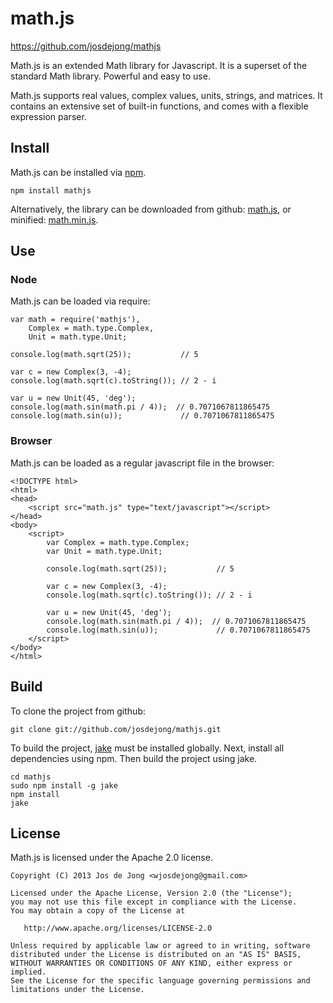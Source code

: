 # math.js
https://github.com/josdejong/mathjs

Math.js is an extended Math library for Javascript.
It is a superset of the standard Math library.
Powerful and easy to use.

Math.js supports real values, complex values, units, strings, and matrices.
It contains an extensive set of built-in functions,
and comes with a flexible expression parser.


## Install

Math.js can be installed via [npm](https://npmjs.org/).

    npm install mathjs

Alternatively, the library can be downloaded from github:
[math.js](https://raw.github.com/josdejong/mathjs/master/mathjs.js), or minified:
[math.min.js](https://raw.github.com/josdejong/mathjs/master/mathjs.min.js).


## Use

### Node

Math.js can be loaded via require:

    var math = require('mathjs'),
        Complex = math.type.Complex,
        Unit = math.type.Unit;

    console.log(math.sqrt(25));           // 5

    var c = new Complex(3, -4);
    console.log(math.sqrt(c).toString()); // 2 - i

    var u = new Unit(45, 'deg');
    console.log(math.sin(math.pi / 4));  // 0.7071067811865475
    console.log(math.sin(u));             // 0.7071067811865475

### Browser

Math.js can be loaded as a regular javascript file in the browser:

    <!DOCTYPE html>
    <html>
    <head>
        <script src="math.js" type="text/javascript"></script>
    </head>
    <body>
        <script>
            var Complex = math.type.Complex;
            var Unit = math.type.Unit;

            console.log(math.sqrt(25));           // 5

            var c = new Complex(3, -4);
            console.log(math.sqrt(c).toString()); // 2 - i

            var u = new Unit(45, 'deg');
            console.log(math.sin(math.pi / 4));  // 0.7071067811865475
            console.log(math.sin(u));             // 0.7071067811865475
        </script>
    </body>
    </html>


## Build

To clone the project from github:

    git clone git://github.com/josdejong/mathjs.git

To build the project, [jake](https://github.com/mde/jake) must be installed
globally. Next, install all dependencies using npm. Then build the project
using jake.

    cd mathjs
    sudo npm install -g jake
    npm install
    jake


## License

Math.js is licensed under the Apache 2.0 license.

    Copyright (C) 2013 Jos de Jong <wjosdejong@gmail.com>

    Licensed under the Apache License, Version 2.0 (the "License");
    you may not use this file except in compliance with the License.
    You may obtain a copy of the License at

       http://www.apache.org/licenses/LICENSE-2.0

    Unless required by applicable law or agreed to in writing, software
    distributed under the License is distributed on an "AS IS" BASIS,
    WITHOUT WARRANTIES OR CONDITIONS OF ANY KIND, either express or implied.
    See the License for the specific language governing permissions and
    limitations under the License.
